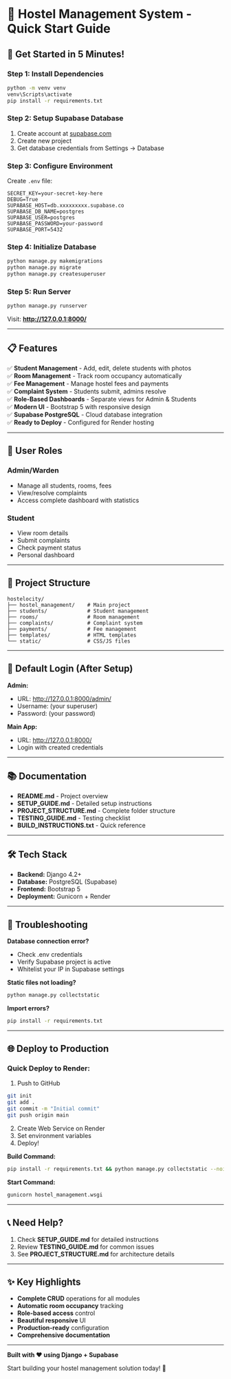 # 🏢 Hostel Management System - Quick Start Guide

## 🚀 Get Started in 5 Minutes!

### Step 1: Install Dependencies
```bash
python -m venv venv
venv\Scripts\activate
pip install -r requirements.txt
```

### Step 2: Setup Supabase Database
1. Create account at [supabase.com](https://supabase.com)
2. Create new project
3. Get database credentials from Settings → Database

### Step 3: Configure Environment
Create `.env` file:
```env
SECRET_KEY=your-secret-key-here
DEBUG=True
SUPABASE_HOST=db.xxxxxxxxx.supabase.co
SUPABASE_DB_NAME=postgres
SUPABASE_USER=postgres
SUPABASE_PASSWORD=your-password
SUPABASE_PORT=5432
```

### Step 4: Initialize Database
```bash
python manage.py makemigrations
python manage.py migrate
python manage.py createsuperuser
```

### Step 5: Run Server
```bash
python manage.py runserver
```

Visit: **http://127.0.0.1:8000/**

---

## 📋 Features

✅ **Student Management** - Add, edit, delete students with photos  
✅ **Room Management** - Track room occupancy automatically  
✅ **Fee Management** - Manage hostel fees and payments  
✅ **Complaint System** - Students submit, admins resolve  
✅ **Role-Based Dashboards** - Separate views for Admin & Students  
✅ **Modern UI** - Bootstrap 5 with responsive design  
✅ **Supabase PostgreSQL** - Cloud database integration  
✅ **Ready to Deploy** - Configured for Render hosting  

---

## 👥 User Roles

### Admin/Warden
- Manage all students, rooms, fees
- View/resolve complaints
- Access complete dashboard with statistics

### Student
- View room details
- Submit complaints
- Check payment status
- Personal dashboard

---

## 📁 Project Structure

```
hostelocity/
├── hostel_management/    # Main project
├── students/             # Student management
├── rooms/                # Room management
├── complaints/           # Complaint system
├── payments/             # Fee management
├── templates/            # HTML templates
└── static/               # CSS/JS files
```

---

## 🔑 Default Login (After Setup)

**Admin:**
- URL: http://127.0.0.1:8000/admin/
- Username: (your superuser)
- Password: (your password)

**Main App:**
- URL: http://127.0.0.1:8000/
- Login with created credentials

---

## 📚 Documentation

- **README.md** - Project overview
- **SETUP_GUIDE.md** - Detailed setup instructions
- **PROJECT_STRUCTURE.md** - Complete folder structure
- **TESTING_GUIDE.md** - Testing checklist
- **BUILD_INSTRUCTIONS.txt** - Quick reference

---

## 🛠️ Tech Stack

- **Backend:** Django 4.2+
- **Database:** PostgreSQL (Supabase)
- **Frontend:** Bootstrap 5
- **Deployment:** Gunicorn + Render

---

## 🐛 Troubleshooting

**Database connection error?**
- Check .env credentials
- Verify Supabase project is active
- Whitelist your IP in Supabase settings

**Static files not loading?**
```bash
python manage.py collectstatic
```

**Import errors?**
```bash
pip install -r requirements.txt
```

---

## 🌐 Deploy to Production

### Quick Deploy to Render:

1. Push to GitHub
```bash
git init
git add .
git commit -m "Initial commit"
git push origin main
```

2. Create Web Service on Render
3. Set environment variables
4. Deploy!

**Build Command:**
```bash
pip install -r requirements.txt && python manage.py collectstatic --noinput && python manage.py migrate
```

**Start Command:**
```bash
gunicorn hostel_management.wsgi
```

---

## 📞 Need Help?

1. Check **SETUP_GUIDE.md** for detailed instructions
2. Review **TESTING_GUIDE.md** for common issues
3. See **PROJECT_STRUCTURE.md** for architecture details

---

## ✨ Key Highlights

- **Complete CRUD** operations for all modules
- **Automatic room occupancy** tracking
- **Role-based access** control
- **Beautiful responsive** UI
- **Production-ready** configuration
- **Comprehensive documentation**

---

**Built with ❤️ using Django + Supabase**

Start building your hostel management solution today! 🎉
